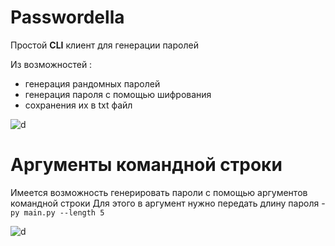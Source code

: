 # Passwordella
Простой **CLI** клиент для генерации паролей

Из возможностей :
 - генерация рандомных паролей
 - генерация пароля с помощью шифрования
 - сохранения их в txt файл
 

![d](https://sun9-46.userapi.com/_YpKwU7MBSUBcBRSEiA7qWUZA-_DUnjV6gDWKA/J5EhynbJUck.jpg)
# Аргументы командной строки
Имеется возможность генерировать пароли с помощью аргументов командной строки
Для этого в аргумент нужно передать длину пароля - `py main.py --length 5`

![d](https://sun9-68.userapi.com/QJUmOWds2uxvY1NfbCo3p0l4A35gH53FL7Wa1g/GfaVgx7nySg.jpg)
